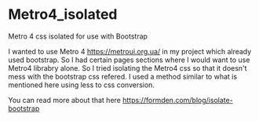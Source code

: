 # Metro4_isolated
Metro 4 css isolated for use with Bootstrap

I wanted to use Metro 4 https://metroui.org.ua/ in my project which already used bootstrap. So I had certain pages sections where I would want to use Metro4 librabry alone.
So I tried isolating the Metro4 css so that it doesn't mess with the bootstrap css refered. I used a method similar to what is mentioned here using less to css conversion.

You can read more about that here https://formden.com/blog/isolate-bootstrap
